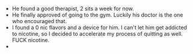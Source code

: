 - He found a good therapist, 2 sits a week for now.
- He finally approved of going to the gym. Luckily his doctor is the one who encouraged that.
- I found a 0 nic flavors and a device for him. I can't let him get addicted to nicotine, so I decided to accelerate my process of quitting as well. FUCK nicotine.
-